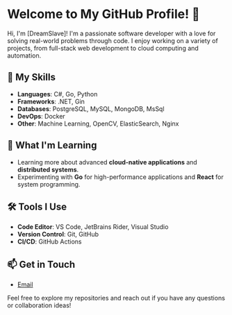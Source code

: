 # Welcome to My GitHub Profile! 👋

Hi, I'm [DreamSlave]! I'm a passionate software developer with a love for solving real-world problems through code. I enjoy working on a variety of projects, from full-stack web development to cloud computing and automation. 

## 🌟 My Skills

- **Languages**: C#, Go, Python
- **Frameworks**: .NET, Gin
- **Databases**: PostgreSQL, MySQL, MongoDB, MsSql
- **DevOps**: Docker
- **Other**: Machine Learning, OpenCV, ElasticSearch, Nginx

## 🚀 What I'm Learning

- Learning more about advanced **cloud-native applications** and **distributed systems**.
- Experimenting with **Go** for high-performance applications and **React** for system programming.

## 🛠️ Tools I Use

- **Code Editor**: VS Code, JetBrains Rider, Visual Studio
- **Version Control**: Git, GitHub
- **CI/CD**: GitHub Actions

## 📫 Get in Touch
- [Email](mailto:dreamslavefeng@gmail.com)

Feel free to explore my repositories and reach out if you have any questions or collaboration ideas!
